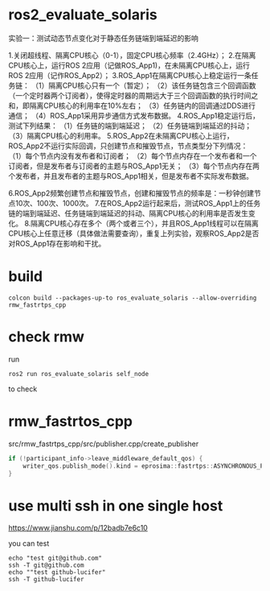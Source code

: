 # ros2_evaluate_solaris

实验一：测试动态节点变化对于静态任务链端到端延迟的影响

1.关闭超线程、隔离CPU核心（0-1），固定CPU核心频率（2.4GHz）；
2.在隔离CPU核心上，运行ROS 2应用（记做ROS_App1)，在未隔离CPU核心上，运行ROS 2应用（记作ROS_App2）；
3.ROS_App1在隔离CPU核心上稳定运行一条任务链：
（1）隔离CPU核心只有一个（暂定）；
（2）该任务链包含三个回调函数（一个定时器两个订阅者），使得定时器的周期远大于三个回调函数的执行时间之和，即隔离CPU核心的利用率在10%左右；
（3）任务链内的回调通过DDS进行通信；
（4）ROS_App1采用异步通信方式发布数据。
4.ROS_App1稳定运行后，测试下列结果：
（1）任务链的端到端延迟；
（2）任务链端到端延迟的抖动；
（3）隔离CPU核心的利用率。
5.ROS_App2在未隔离CPU核心上运行，ROS_App2不运行实际回调，只创建节点和摧毁节点，节点类型分下列情况：
 （1）每个节点内没有发布者和订阅者；
 （2）每个节点内存在一个发布者和一个订阅者，但是发布者与订阅者的主题与ROS_App1无关；
 （3）每个节点内存在两个发布者，并且发布者的主题与ROS_App1相关，但是发布者不实际发布数据。

6.ROS_App2频繁创建节点和摧毁节点，创建和摧毁节点的频率是：一秒钟创建节点10次、100次、1000次。
7.在ROS_App2运行起来后，测试ROS_App1上的任务链的端到端延迟、任务链端到端延迟的抖动、隔离CPU核心的利用率是否发生变化。
8.隔离CPU核心存在多个（两个或者三个），并且ROS_App1线程可以在隔离CPU核心上任意迁移（具体做法需要查询），重复上列实验，观察ROS_App2是否对ROS_App1存在影响和干扰。



# build
```shell
colcon build --packages-up-to ros_evaluate_solaris --allow-overriding rmw_fastrtps_cpp
```
# check rmw
run 
```
ros2 run ros_evaluate_solaris self_node 
```
to check

# rmw_fastrtos_cpp

src/rmw_fastrtps_cpp/src/publisher.cpp/create_publisher

```cpp
if (!participant_info->leave_middleware_default_qos) {
    writer_qos.publish_mode().kind = eprosima::fastrtps::ASYNCHRONOUS_PUBLISH_MODE;
}
```
# use multi ssh in one single host
https://www.jianshu.com/p/12badb7e6c10

you can test
```shell
echo "test git@github.com"
ssh -T git@github.com
echo ""test github-lucifer"
ssh -T github-lucifer
```

